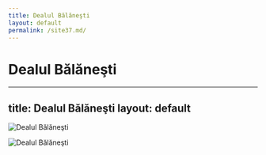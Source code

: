 ```yaml
---
title: Dealul Bălăneşti
layout: default
permalink: /site37.md/
---
```

Dealul Bălăneşti
=======================================================================================
---
title: Dealul Bălăneşti
layout: default
---

![Dealul Bălăneşti](https://descopera.md/wp-content/uploads/2022/11/dealul-balanesti-1089x730.jpg)

![Dealul Bălăneşti](https://albasat.md/wp-content/uploads/2021/08/9D9A0161.jpg)